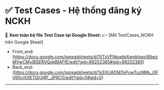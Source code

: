 # ✅ Test Cases - Hệ thống đăng ký NCKH

📄 **Xem toàn bộ file Test Case tại Google Sheet:**
👉 [Mở TestCases_NCKH trên Google Sheet]

-   Front_end: (https://docs.google.com/spreadsheets/d/15TxVFNpqdqXqmklpexWbpzMVwCMyIBSERVQokBIAFfE/edit?gid=89202385#gid=89202385)
-   Back_end: (https://docs.google.com/spreadsheets/d/1sSXUADM7pPuwTuz9Mk_i3FV65cjXXETQjUjRF_JP9C0/edit?gid=0#gid=0)

---
